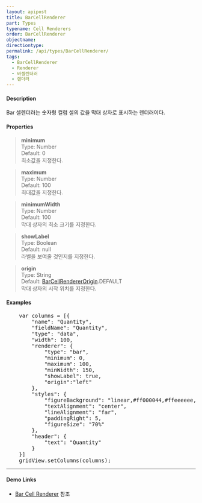 ```yaml
---
layout: apipost
title: BarCellRenderer
part: Types
typename: Cell Renderers
order: BarCellRenderer
objectname: 
directiontype: 
permalink: /api/types/BarCellRenderer/
tags:
  - BarCellRenderer
  - Renderer
  - 바셀렌더러
  - 렌더러
---
```


#### Description

Bar 셀렌더러는 숫자형 컬럼 셀의 값을 막대 상자로 표시하는 렌더러이다. 

#### Properties

> **minimum**  
> Type: Number  
> Default: 0  
> 최소값을 지정한다.  

> **maximum**  
> Type: Number  
> Default: 100  
> 최대값을 지정한다.  

> **minimumWidth**   
> Type: Number   
> Default: 100   
> 막대 상자의 최소 크기를 지정한다.  

> **showLabel**  
> Type: Boolean  
> Default: null  
> 라벨을 보여줄 것인지를 지정한다.  

> **origin**  
> Type: String  
> Default: [BarCellRendererOrigin](/api/types/BarCellRendererOrigin)\.DEFAULT		  
> 막대 상자의 시작 위치를 지정한다. 

#### Examples   

<pre class="prettyprint">
	var columns = [{
        "name": "Quantity",
        "fieldName": "Quantity",
        "type": "data",
        "width": 100,
        "renderer": {
            "type": "bar",
            "minimum": 0,
            "maximum": 100,
            "minWidth": 150,
            "showLabel": true,
            "origin":"left"
        },
        "styles": {
            "figureBackground": "linear,#ff000044,#ffeeeeee,90",
            "textAlignment": "center",
            "lineAlignment": "far",
            "paddingRight": 5,
            "figureSize": "70%"
        },
        "header": {
            "text": "Quantity"
        }
	}]
	gridView.setColumns(columns);
</pre>

---

#### Demo Links

* [Bar Cell Renderer](http://demo.realgrid.com/Demo/BarCellRenderer) 참조 